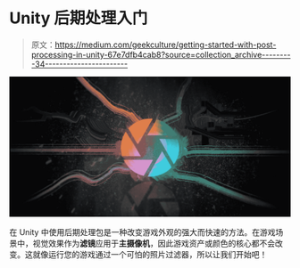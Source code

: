 # Unity 后期处理入门

> 原文：<https://medium.com/geekculture/getting-started-with-post-processing-in-unity-67e7dfb4cab8?source=collection_archive---------34----------------------->

![](img/fb6972d09a7ced3e53c873ffed4d950d.png)

在 Unity 中使用后期处理包是一种改变游戏外观的强大而快速的方法。在游戏场景中，视觉效果作为**滤镜**应用于**主摄像机**，因此游戏资产或颜色的核心都不会改变。这就像运行您的游戏通过一个可怕的照片过滤器，所以让我们开始吧！